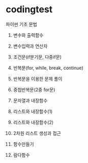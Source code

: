 # codingtest

파이썬 기초 문법

1. 변수와 출력함수

2. 변수입력과 연산자

3. 조건문(if분기문, 다중if문)

4. 반복문(for, while, break, continue)

5. 반복문을 이용한 문제 풀이

6. 중첩반복문(2중 for문)

7. 문자열과 내장함수

8. 리스트와 내장함수(1)

9. 리스트와 내장함수(2)

10. 2차원 리스트 생성과 접근

11. 함수만들기

12. 람다함수
